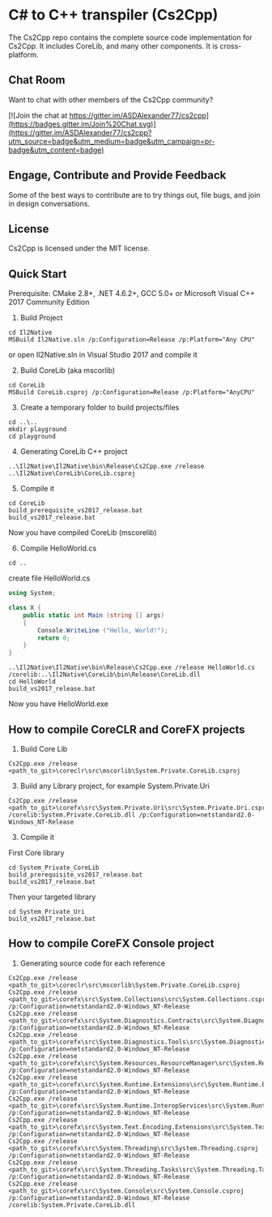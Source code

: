 C# to C++ transpiler (Cs2Cpp)
===========================

The Cs2Cpp repo contains the complete source code implementation for Cs2Cpp. It includes CoreLib, and many other components. It is cross-platform.

Chat Room
---------

Want to chat with other members of the Cs2Cpp community?

[![Join the chat at https://gitter.im/ASDAlexander77/cs2cpp](https://badges.gitter.im/Join%20Chat.svg)](https://gitter.im/ASDAlexander77/cs2cpp?utm_source=badge&utm_medium=badge&utm_campaign=pr-badge&utm_content=badge)

Engage, Contribute and Provide Feedback
---------------------------------------

Some of the best ways to contribute are to try things out, file bugs, and join in design conversations.


License
-------

Cs2Cpp is licensed under the MIT license.

Quick Start
-----------

Prerequisite: CMake 2.8+, .NET 4.6.2+, GCC 5.0+ or Microsoft Visual C++ 2017 Community Edition

1) Build Project

```
cd Il2Native
MSBuild Il2Native.sln /p:Configuration=Release /p:Platform="Any CPU"
```

or open Il2Native.sln in Visual Studio 2017 and compile it

2) Build CoreLib (aka mscorlib)

```
cd CoreLib
MSBuild CoreLib.csproj /p:Configuration=Release /p:Platform="AnyCPU"
```

3) Create a temporary folder to build projects/files

```
cd ..\..
mkdir playground
cd playground
```

4) Generating CoreLib C++ project

```
..\Il2Native\Il2Native\bin\Release\Cs2Cpp.exe /release ..\Il2Native\CoreLib\CoreLib.csproj
```

5) Compile it

```
cd CoreLib
build_prerequisite_vs2017_release.bat 
build_vs2017_release.bat
```

Now you have compiled CoreLib (mscorelib)

6) Compile HelloWorld.cs

```
cd ..
```

create file HelloWorld.cs

```C#
using System;

class X {
	public static int Main (string [] args)
	{
		Console.WriteLine ("Hello, World!");
		return 0;
	}
}
```

```
..\Il2Native\Il2Native\bin\Release\Cs2Cpp.exe /release HelloWorld.cs /corelib:..\Il2Native\CoreLib\bin\Release\CoreLib.dll
cd HelloWorld
build_vs2017_release.bat
```

Now you have HelloWorld.exe


How to compile CoreCLR and CoreFX projects
-----------

1) Build Core Lib

```
Cs2Cpp.exe /release <path_to_git>\coreclr\src\mscorlib\System.Private.CoreLib.csproj
```

3) Build any Library project, for example System.Private.Uri

```
Cs2Cpp.exe /release <path_to_git>\corefx\src\System.Private.Uri\src\System.Private.Uri.csproj /corelib:System.Private.CoreLib.dll /p:Configuration=netstandard2.0-Windows_NT-Release
```

3) Compile it

First Core library

```
cd System_Private_CoreLib
build_prerequisite_vs2017_release.bat 
build_vs2017_release.bat
```

Then your targeted library

```
cd System_Private_Uri
build_vs2017_release.bat
```

How to compile CoreFX Console project
-----------

1) Generating source code for each reference

```
Cs2Cpp.exe /release <path_to_git>\coreclr\src\mscorlib\System.Private.CoreLib.csproj
Cs2Cpp.exe /release <path_to_git>\corefx\src\System.Collections\src\System.Collections.csproj /p:Configuration=netstandard2.0-Windows_NT-Release
Cs2Cpp.exe /release <path_to_git>\corefx\src\System.Diagnostics.Contracts\src\System.Diagnostics.Contracts.csproj /p:Configuration=netstandard2.0-Windows_NT-Release
Cs2Cpp.exe /release <path_to_git>\corefx\src\System.Diagnostics.Tools\src\System.Diagnostics.Tools.csproj /p:Configuration=netstandard2.0-Windows_NT-Release
Cs2Cpp.exe /release <path_to_git>\corefx\src\System.Resources.ResourceManager\src\System.Resources.ResourceManager.csproj /p:Configuration=netstandard2.0-Windows_NT-Release
Cs2Cpp.exe /release <path_to_git>\corefx\src\System.Runtime.Extensions\src\System.Runtime.Extensions.csproj /p:Configuration=netstandard2.0-Windows_NT-Release
Cs2Cpp.exe /release <path_to_git>\corefx\src\System.Runtime.InteropServices\src\System.Runtime.InteropServices.csproj /p:Configuration=netstandard2.0-Windows_NT-Release
Cs2Cpp.exe /release <path_to_git>\corefx\src\System.Text.Encoding.Extensions\src\System.Text.Encoding.Extensions.csproj /p:Configuration=netstandard2.0-Windows_NT-Release
Cs2Cpp.exe /release <path_to_git>\corefx\src\System.Threading\src\System.Threading.csproj /p:Configuration=netstandard2.0-Windows_NT-Release
Cs2Cpp.exe /release <path_to_git>\corefx\src\System.Threading.Tasks\src\System.Threading.Tasks.csproj /p:Configuration=netstandard2.0-Windows_NT-Release
Cs2Cpp.exe /release <path_to_git>\corefx\src\System.Console\src\System.Console.csproj /p:Configuration=netstandard2.0-Windows_NT-Release /corelib:System.Private.CoreLib.dll
```
